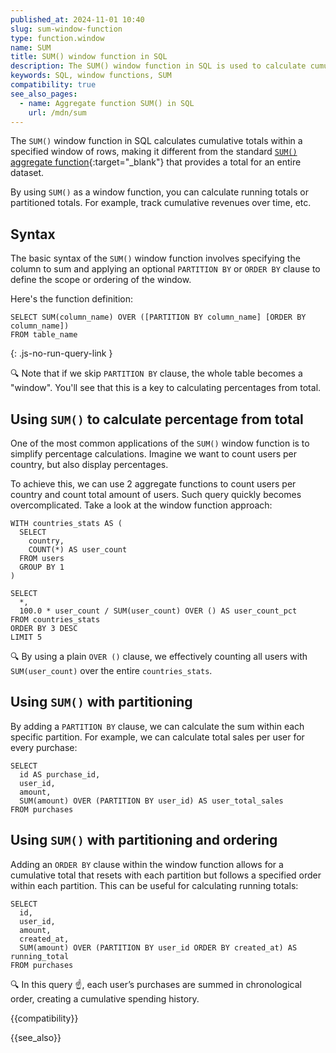 ```yaml
---
published_at: 2024-11-01 10:40
slug: sum-window-function
type: function.window
name: SUM
title: SUM() window function in SQL
description: The SUM() window function in SQL is used to calculate cumulative totals over a set of rows.
keywords: SQL, window functions, SUM
compatibility: true
see_also_pages:
  - name: Aggregate function SUM() in SQL
    url: /mdn/sum
---
```


The `SUM()` window function in SQL calculates cumulative totals within a specified window of rows, making it different from the standard [`SUM()` aggregate function](/mdn/sum){:target="_blank"} that provides a total for an entire dataset.

By using `SUM()` as a window function, you can calculate running totals or partitioned totals. For example, track cumulative revenues over time, etc.

## Syntax

The basic syntax of the `SUM()` window function involves specifying the column to sum and applying an optional `PARTITION BY` or `ORDER BY` clause to define the scope or ordering of the window.

Here's the function definition:

~~~pgsql
SELECT SUM(column_name) OVER ([PARTITION BY column_name] [ORDER BY column_name])
FROM table_name
~~~
{: .js-no-run-query-link }

:mag: Note that if we skip `PARTITION BY` clause, the whole table becomes a "window". You'll see that this is a key to calculating percentages from total.

## Using `SUM()` to calculate percentage from total

One of the most common applications of the `SUM()` window function is to simplify percentage calculations. Imagine we want to count users per country, but also display percentages.

To achieve this, we can use 2 aggregate functions to count users per country and count total amount of users. Such query quickly becomes overcomplicated. Take a look at the window function approach:

~~~pgsql
WITH countries_stats AS (
  SELECT
    country,
    COUNT(*) AS user_count
  FROM users
  GROUP BY 1
)

SELECT
  *,
  100.0 * user_count / SUM(user_count) OVER () AS user_count_pct
FROM countries_stats
ORDER BY 3 DESC
LIMIT 5
~~~

:mag: By using a plain `OVER ()` clause, we effectively counting all users with `SUM(user_count)` over the entire `countries_stats`.

## Using `SUM()` with partitioning

By adding a `PARTITION BY` clause, we can calculate the sum within each specific partition. For example, we can calculate total sales per user for every purchase:

~~~pgsql
SELECT
  id AS purchase_id,
  user_id,
  amount,
  SUM(amount) OVER (PARTITION BY user_id) AS user_total_sales
FROM purchases
~~~

## Using `SUM()` with partitioning and ordering

Adding an `ORDER BY` clause within the window function allows for a cumulative total that resets with each partition but follows a specified order within each partition. This can be useful for calculating running totals:

~~~pgsql
SELECT
  id,
  user_id,
  amount,
  created_at,
  SUM(amount) OVER (PARTITION BY user_id ORDER BY created_at) AS running_total
FROM purchases
~~~

:mag: In this query :point_up:, each user’s purchases are summed in chronological order, creating a cumulative spending history.

{{compatibility}}

{{see_also}}
